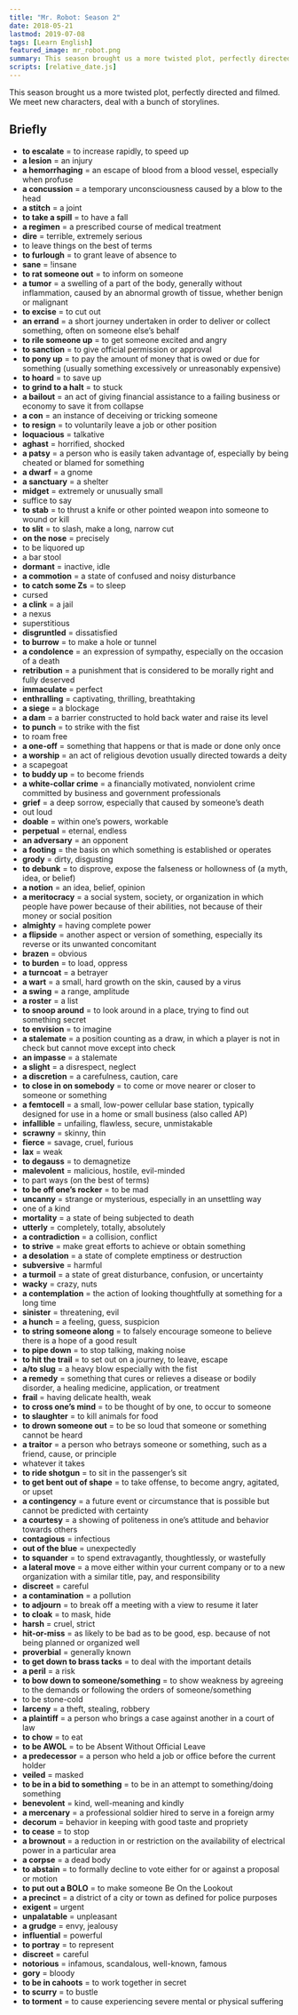```yaml
---
title: "Mr. Robot: Season 2"
date: 2018-05-21
lastmod: 2019-07-08
tags: [Learn English]
featured_image: mr_robot.png
summary: This season brought us a more twisted plot, perfectly directed and filmed. We meet new characters, deal with a bunch of storylines.
scripts: [relative_date.js]
---
```


This season brought us a more twisted plot, perfectly directed and filmed. We meet new characters, deal with a bunch of storylines.

## Briefly

- **to escalate** = to increase rapidly, to speed up
- **a lesion** = an injury
- **a hemorrhaging** = an escape of blood from a blood vessel, especially when profuse
- **a concussion** = a temporary unconsciousness caused by a blow to the head
- **a stitch** = a joint
- **to take a spill** = to have a fall
- **a regimen** = a prescribed course of medical treatment
- **dire** = terrible, extremely serious
- to leave things on the best of terms
- **to furlough** = to grant leave of absence to
- **sane** = !insane
- **to rat someone out** = to inform on someone
- **a tumor** = a swelling of a part of the body, generally without inflammation, caused by an abnormal growth of tissue, whether benign or malignant
- **to excise** = to cut out
- **an errand** = a short journey undertaken in order to deliver or collect something, often on someone else’s behalf
- **to rile someone up** = to get someone excited and angry
- **to sanction** = to give official permission or approval
- **to pony up** = to pay the amount of money that is owed or due for something (usually something excessively or unreasonably expensive)
- **to hoard** = to save up
- **to grind to a halt** = to stuck
- **a bailout** = an act of giving financial assistance to a failing business or economy to save it from collapse
- **a con** = an instance of deceiving or tricking someone
- **to resign** = to voluntarily leave a job or other position
- **loquacious** = talkative
- **aghast** = horrified, shocked
- **a patsy** = a person who is easily taken advantage of, especially by being cheated or blamed for something
- **a dwarf** = a gnome
- **a sanctuary** = a shelter
- **midget** = extremely or unusually small
- suffice to say
- **to stab** = to thrust a knife or other pointed weapon into someone to wound or kill
- **to slit** = to slash, make a long, narrow cut
- **on the nose** = precisely
- to be liquored up
- a bar stool
- **dormant** = inactive, idle
- **a commotion** = a state of confused and noisy disturbance
- **to catch some Zs** = to sleep
- cursed
- **a clink** = a jail
- a nexus
- superstitious
- **disgruntled** = dissatisfied
- **to burrow** = to make a hole or tunnel
- **a condolence** = an expression of sympathy, especially on the occasion of a death
- **retribution** = a punishment that is considered to be morally right and fully deserved
- **immaculate** = perfect
- **enthralling** = captivating, thrilling, breathtaking
- **a siege** = a blockage
- **a dam** = a barrier constructed to hold back water and raise its level
- **to punch** = to strike with the fist
- to roam free
- **a one-off** = something that happens or that is made or done only once
- **a worship** = an act of religious devotion usually directed towards a deity
- a scapegoat
- **to buddy up** = to become friends
- **a white-collar crime** = a financially motivated, nonviolent crime committed by business and government professionals
- **grief** = a deep sorrow, especially that caused by someone’s death
- out loud
- **doable** = within one’s powers, workable
- **perpetual** = eternal, endless
- **an adversary** = an opponent
- **a footing** = the basis on which something is established or operates
- **grody** = dirty, disgusting
- **to debunk** = to disprove, expose the falseness or hollowness of (a myth, idea, or belief)
- **a notion** = an idea, belief, opinion
- **a meritocracy** = a social system, society, or organization in which people have power because of their abilities, not because of their money or social position
- **almighty** = having complete power
- **a flipside** = another aspect or version of something, especially its reverse or its unwanted concomitant
- **brazen** = obvious
- **to burden** = to load, oppress
- **a turncoat** = a betrayer
- **a wart** = a small, hard growth on the skin, caused by a virus
- **a swing** = a range, amplitude
- **a roster** = a list
- **to snoop around** = to look around in a place, trying to find out something secret
- **to envision** = to imagine
- **a stalemate** = a position counting as a draw, in which a player is not in check but cannot move except into check
- **an impasse** = a stalemate
- **a slight** = a disrespect, neglect
- **a discretion** = a carefulness, caution, care
- **to close in on somebody** = to come or move nearer or closer to someone or something
- **a femtocell** = a small, low-power cellular base station, typically designed for use in a home or small business (also called AP)
- **infallible** = unfailing, flawless, secure, unmistakable
- **scrawny** = skinny, thin
- **fierce** = savage, cruel, furious
- **lax** = weak
- **to degauss** = to demagnetize
- **malevolent** = malicious, hostile, evil-minded
- to part ways (on the best of terms)
- **to be off one’s rocker** = to be mad
- **uncanny** = strange or mysterious, especially in an unsettling way
- one of a kind
- **mortality** = a state of being subjected to death
- **utterly** = completely, totally, absolutely
- **a contradiction** = a collision, conflict
- **to strive** = make great efforts to achieve or obtain something
- **a desolation** = a state of complete emptiness or destruction
- **subversive** = harmful
- **a turmoil** = a state of great disturbance, confusion, or uncertainty
- **wacky** = crazy, nuts
- **a contemplation** = the action of looking thoughtfully at something for a long time
- **sinister** = threatening, evil
- **a hunch** = a feeling, guess, suspicion
- **to string someone along** = to falsely encourage someone to believe there is a hope of a good result
- **to pipe down** = to stop talking, making noise
- **to hit the trail** = to set out on a journey, to leave, escape
- **a/to slug** = a heavy blow especially with the fist
- **a remedy** = something that cures or relieves a disease or bodily disorder, a healing medicine, application, or treatment
- **frail** = having delicate health, weak
- **to cross one’s mind** = to be thought of by one, to occur to someone
- **to slaughter** = to kill animals for food
- **to drown someone out** = to be so loud that someone or something cannot be heard
- **a traitor** = a person who betrays someone or something, such as a friend, cause, or principle
- whatever it takes
- **to ride shotgun** = to sit in the passenger’s sit
- **to get bent out of shape** = to take offense, to become angry, agitated, or upset
- **a contingency** = a future event or circumstance that is possible but cannot be predicted with certainty
- **a courtesy** = a showing of politeness in one’s attitude and behavior towards others
- **contagious** = infectious
- **out of the blue** = unexpectedly
- **to squander** = to spend extravagantly, thoughtlessly, or wastefully
- **a lateral move** = a move either within your current company or to a new organization with a similar title, pay, and responsibility
- **discreet** = careful
- **a contamination** = a pollution
- **to adjourn** = to break off a meeting with a view to resume it later
- **to cloak** = to mask, hide
- **harsh** = cruel, strict
- **hit-or-miss** = as likely to be bad as to be good, esp. because of not being planned or organized well
- **proverbial** = generally known
- **to get down to brass tacks** = to deal with the important details
- **a peril** = a risk
- **to bow down to someone/something** = to show weakness by agreeing to the demands or following the orders of someone/something
- to be stone-cold
- **larceny** = a theft, stealing, robbery
- **a plaintiff** = a person who brings a case against another in a court of law
- **to chow** = to eat
- **to be AWOL** = to be Absent Without Official Leave
- **a predecessor** = a person who held a job or office before the current holder
- **veiled** = masked
- **to be in a bid to something** = to be in an attempt to something/doing something
- **benevolent** = kind, well-meaning and kindly
- **a mercenary** = a professional soldier hired to serve in a foreign army
- **decorum** = behavior in keeping with good taste and propriety
- **to cease** = to stop
- **a brownout** = a reduction in or restriction on the availability of electrical power in a particular area
- **a corpse** = a dead body
- **to abstain** = to formally decline to vote either for or against a proposal or motion
- **to put out a BOLO** = to make someone Be On the Lookout
- **a precinct** = a district of a city or town as defined for police purposes
- **exigent** = urgent
- **unpalatable** = unpleasant
- **a grudge** = envy, jealousy
- **influential** = powerful
- **to portray** = to represent
- **discreet** = careful
- **notorious** = infamous, scandalous, well-known, famous
- **gory** = bloody
- **to be in cahoots** = to work together in secret
- **to scurry** = to bustle
- **to torment** = to cause experiencing severe mental or physical suffering
